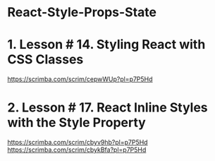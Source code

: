 # React-Style-Props-State

# 1. Lesson # 14. Styling React with CSS Classes
https://scrimba.com/scrim/cepwWUp?pl=p7P5Hd

# 2. Lesson # 17. React Inline Styles with the Style Property
https://scrimba.com/scrim/cbyv9hb?pl=p7P5Hd
https://scrimba.com/scrim/cbykBfa?pl=p7P5Hd
